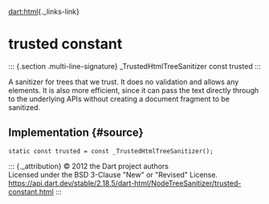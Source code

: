 [dart:html](../../dart-html/dart-html-library){._links-link}

trusted constant
================

::: {.section .multi-line-signature}
\_TrustedHtmlTreeSanitizer const trusted
:::

A sanitizer for trees that we trust. It does no validation and allows
any elements. It is also more efficient, since it can pass the text
directly through to the underlying APIs without creating a document
fragment to be sanitized.

Implementation {#source}
--------------

``` {.language-dart data-language="dart"}
static const trusted = const _TrustedHtmlTreeSanitizer();
```

::: {._attribution}
© 2012 the Dart project authors\
Licensed under the BSD 3-Clause \"New\" or \"Revised\" License.\
<https://api.dart.dev/stable/2.18.5/dart-html/NodeTreeSanitizer/trusted-constant.html>
:::
